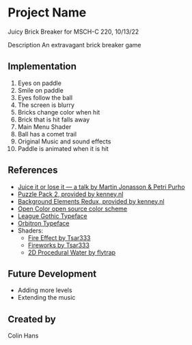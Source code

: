 
# Project Name
Juicy Brick Breaker for MSCH-C 220, 10/13/22

Description
An extravagant brick breaker game

## Implementation
1. Eyes on paddle
2. Smile on paddle
3. Eyes follow the ball
4. The screen is blurry
5. Bricks change color when hit
6. Brick that is hit falls away
7. Main Menu Shader
8. Ball has a comet trail
9. Original Music and sound effects
10. Paddle is animated when it is hit
## References
 * [Juice it or lose it — a talk by Martin Jonasson & Petri Purho](https://www.youtube.com/watch?v=Fy0aCDmgnxg)
 * [Puzzle Pack 2, provided by kenney.nl](https://kenney.nl/assets/puzzle-pack-2)
 * [Background Elements Redux, provided by kenney.nl](https://kenney.nl/assets/background-elements-redux)
 * [Open Color open source color scheme](https://yeun.github.io/open-color/)
 * [League Gothic Typeface](https://www.theleagueofmoveabletype.com/league-gothic)
 * [Orbitron Typeface](https://www.theleagueofmoveabletype.com/orbitron)
 * Shaders:
	 * [Fire Effect by Tsar333](https://godotshaders.com/shader/fire-effect/)
	 * [Fireworks by Tsar333](https://godotshaders.com/shader/fireworks/)
	 * [2D Procedural Water by flytrap](https://godotshaders.com/shader/perlin-procedural-water/)
## Future Development
* Adding more levels
* Extending the music
## Created by
Colin Hans
